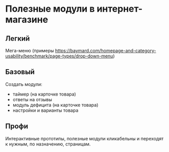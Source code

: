 # Полезные модули в интернет-магазине
## Легкий
Мега-меню (примеры https://baymard.com/homepage-and-category-usability/benchmark/page-types/drop-down-menu)

## Базовый
Создать модули:
- таймер (на карточке товара)
- ответы на отзывы
- модуль дефицита (на карточке товара)
- настройки и варианты товара 

## Профи
Интерактивные прототипы, полезные модули кликабельны и переходят к нужным, по назначению, страницам.
